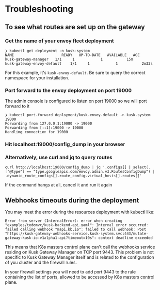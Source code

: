 # Troubleshooting

## To see what routes are set up on the gateway
### Get the name of your envoy fleet deployment

```
❯ kubectl get deployment -n kusk-system
NAME                      READY   UP-TO-DATE   AVAILABLE   AGE
kusk-gateway-manager   1/1     1            1           15m
kusk-gateway-envoy-default    1/1     1            1           2m33s
```

For this example, it's `kusk-envoy-default`. Be sure to query the correct namespace for your installation.

### Port forward to the envoy deployment on port 19000
The admin console is configured to listen on port 19000 so we will port forward to it

```
❯ kubectl port-forward deployment/kusk-envoy-default -n kusk-system 19000
Forwarding from 127.0.0.1:19000 -> 19000
Forwarding from [::1]:19000 -> 19000
Handling connection for 19000
```

### Hit localhost:19000/config_dump in your browser


### Alternatively, use curl and jq to query routes

```
curl http://localhost:19000/config_dump | jq '.configs[] | select(.["@type"] == "type.googleapis.com/envoy.admin.v3.RoutesConfigDump") | .dynamic_route_configs[].route_config.virtual_hosts[].routes[]'
```

If the command hangs at all, cancel it and run it again

## Webhooks timeouts during the deployment

You may meet the error during the resources deployment with kubectl like:

```shell
Error from server (InternalError): error when creating "examples/todomvc/kusk-backend-api.yaml": Internal error occurred: failed calling webhook "mapi.kb.io": failed to call webhook: Post "https://kusk-gateway-webhooks-service.kusk-system.svc:443/mutate-gateway-kusk-io-v1alpha1-api?timeout=10s": context deadline exceeded
```

This means that K8s masters control plane can't call the webhooks service residing on Kusk Gateway Manager on TCP port 9443. This problem is not specific to Kusk Gateway Manager itself and is related to the configuration of you cluster and the firewall rules.

In your firewall settings you will need to add port 9443 to the rule containing the list of ports, allowed to be accessed by K8s masters control plane.
